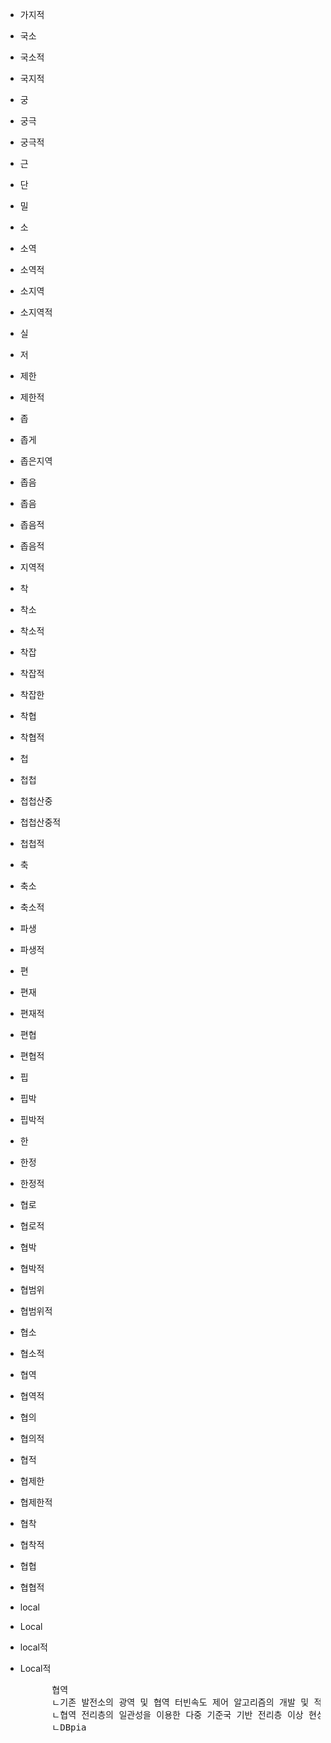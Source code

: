 - 가지적
- 국소
- 국소적
- 국지적
- 궁
- 궁극
- 궁극적
- 근
- 단
- 밀
- 소
- 소역
- 소역적
- 소지역
- 소지역적
- 실
- 저
- 제한
- 제한적
- 좁
- 좁게
- 좁은지역
- 좁음
- 좁음
- 좁음적
- 좁음적
- 지역적
- 착
- 착소
- 착소적
- 착잡
- 착잡적
- 착잡한
- 착협
- 착협적
- 첩
- 첩첩
- 첩첩산중
- 첩첩산중적
- 첩첩적
- 축
- 축소
- 축소적
- 파생
- 파생적
- 편
- 편재
- 편재적
- 편협
- 편협적
- 핍
- 핍박
- 핍박적
- 한
- 한정
- 한정적
- 협로
- 협로적
- 협박
- 협박적
- 협범위
- 협범위적
- 협소
- 협소적
- 협역
- 협역적
- 협의
- 협의적
- 협적
- 협제한
- 협제한적
- 협착
- 협착적
- 협협
- 협협적
- local
- Local
- local적
- Local적





    <pre>
        협역
        ㄴ기존 발전소의 광역 및 협역 터빈속도 제어 알고리즘의 개발 및 적용
        ㄴ협역 전리층의 일관성을 이용한 다중 기준국 기반 전리층 이상 현상 감시 기법
        ㄴDBpia

    </pre>
